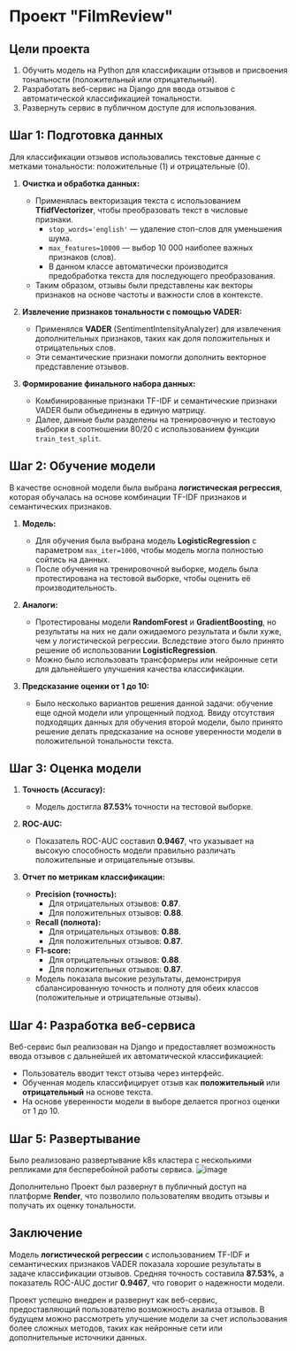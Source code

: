 # Проект "FilmReview"

## Цели проекта
1. Обучить модель на Python для классификации отзывов и присвоения тональности (положительный или отрицательный).
2. Разработать веб-сервис на Django для ввода отзывов с автоматической классификацией тональности.
3. Развернуть сервис в публичном доступе для использования.

## Шаг 1: Подготовка данных

Для классификации отзывов использовались текстовые данные с метками тональности: положительные (1) и отрицательные (0).

1. **Очистка и обработка данных:**
   - Применялась векторизация текста с использованием **TfidfVectorizer**, чтобы преобразовать текст в числовые признаки.
     - `stop_words='english'` — удаление стоп-слов для уменьшения шума.
     - `max_features=10000` — выбор 10 000 наиболее важных признаков (слов).
     - В данном классе автоматически производится предобработка текста для последующего преобразования.
   - Таким образом, отзывы были представлены как векторы признаков на основе частоты и важности слов в контексте.

2. **Извлечение признаков тональности с помощью VADER:**
   - Применялся **VADER** (SentimentIntensityAnalyzer) для извлечения дополнительных признаков, таких как доля положительных и отрицательных слов.
   - Эти семантические признаки помогли дополнить векторное представление отзывов.

3. **Формирование финального набора данных:**
   - Комбинированные признаки TF-IDF и семантические признаки VADER были объединены в единую матрицу.
   - Далее, данные были разделены на тренировочную и тестовую выборки в соотношении 80/20 с использованием функции `train_test_split`.

## Шаг 2: Обучение модели

В качестве основной модели была выбрана **логистическая регрессия**, которая обучалась на основе комбинации TF-IDF признаков и семантических признаков.

1. **Модель:**
   - Для обучения была выбрана модель **LogisticRegression** с параметром `max_iter=1000`, чтобы модель могла полностью сойтись на данных.
   - После обучения на тренировочной выборке, модель была протестирована на тестовой выборке, чтобы оценить её производительность.

2. **Аналоги:**
   - Протестированы модели **RandomForest** и **GradientBoosting**, но результаты на них не дали ожидаемого результата и были хуже, чем у логистической регрессии. Вследствие этого было принято решение об использовании **LogisticRegression**.
   - Можно было использовать трансформеры или нейронные сети для дальнейшего улучшения качества классификации.

3. **Предсказание оценки от 1 до 10:**
   - Было несколько вариантов решения данной задачи: обучение еще одной модели или упрощенный подход. Ввиду отсутствия подходящих данных для обучения второй модели, было принято решение делать предсказание на основе уверенности модели в положительной тональности текста.

## Шаг 3: Оценка модели

1. **Точность (Accuracy):** 
   - Модель достигла **87.53%** точности на тестовой выборке.

2. **ROC-AUC:** 
   - Показатель ROC-AUC составил **0.9467**, что указывает на высокую способность модели правильно различать положительные и отрицательные отзывы.

3. **Отчет по метрикам классификации:**
   - **Precision (точность):**
     - Для отрицательных отзывов: **0.87**.
     - Для положительных отзывов: **0.88**.
   - **Recall (полнота):**
     - Для отрицательных отзывов: **0.88**.
     - Для положительных отзывов: **0.87**.
   - **F1-score:**
     - Для отрицательных отзывов: **0.88**.
     - Для положительных отзывов: **0.87**.
   - Модель показала высокие результаты, демонстрируя сбалансированную точность и полноту для обеих классов (положительные и отрицательные отзывы).

## Шаг 4: Разработка веб-сервиса

Веб-сервис был реализован на Django и предоставляет возможность ввода отзывов с дальнейшей их автоматической классификацией:
- Пользователь вводит текст отзыва через интерфейс.
- Обученная модель классифицирует отзыв как **положительный** или **отрицательный** на основе текста.
- На основе уверенности модели в выборе делается прогноз оценки от 1 до 10.

## Шаг 5: Развертывание
Было реализовано развертывание k8s кластера c несколькими репликами для бесперебойной работы сервиса. ![image](https://github.com/user-attachments/assets/1e0de52a-5d6c-4d61-90d3-0b63944dd8f8)


Дополнительно Проект был развернут в публичный доступ на платформе **Render**, что позволило пользователям вводить отзывы и получать их оценку тональности.

## Заключение

Модель **логистической регрессии** с использованием TF-IDF и семантических признаков VADER показала хорошие результаты в задаче классификации отзывов. Средняя точность составила **87.53%**, а показатель ROC-AUC достиг **0.9467**, что говорит о надежности модели.

Проект успешно внедрен и развернут как веб-сервис, предоставляющий пользователю возможность анализа отзывов. В будущем можно рассмотреть улучшение модели за счет использования более сложных методов, таких как нейронные сети или дополнительные источники данных.
